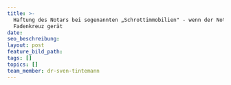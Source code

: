 ```yaml
---
title: >-
  Haftung des Notars bei sogenannten „Schrottimmobilien" - wenn der Notar ins
  Fadenkreuz gerät
date:
seo_beschreibung:
layout: post
feature_bild_path:
tags: []
topics: []
team_member: dr-sven-tintemann
---
```


